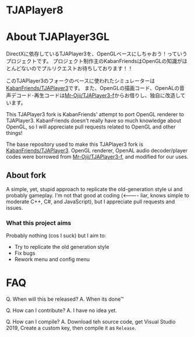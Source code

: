 ﻿<!-- omit in toc -->
# TJAPlayer8

# About TJAPlayer3GL
DirectXに依存しているTJAPlayer3を、OpenGLベースにしちゃおう！っていうプロジェクトです。
プロジェクト制作主のKabanFriendsはOpenGLの知識がほとんどないのでプルリクエストお待ちしております！！

このTJAPlayer3のフォークのベースに使われたシミュレーターは[KabanFriends/TJAPlayer3](https://github.com/KabanFriends/TJAPlayer3)です。
また、OpenGLの描画コード、OpenALの音声デコード･再生コードは[Mr-Ojii/TJAPlayer3-f](https://github.com/Mr-Ojii/TJAPlayer3-f)からお借りし、独自に改造しています。


This TJAPlayer3 fork is KabanFriends' attempt to port OpenGL renderer to TJAPlayer3.
KabanFriends doesn't really have so much knowledge about OpenGL, so I will appreciate pull requests related to OpenGL and other things!

The base repository used to make this TJAPlayer3 fork is [KabanFriends/TJAPlayer3](https://github.com/KabanFriends/TJAPlayer3).
OpenGL renderer, OpenAL audio decoder/player codes were borrowed from [Mr-Ojii/TJAPlayer3-f](https://github.com/Mr-Ojii/TJAPlayer3-f), and modified for our uses.

## About fork

A simple, yet, stupid approach to replicate the old-generation style ui and probably gameplay.
I'm not that good at coding (<---- liar, knows simple to moderate C++, C#, and JavaScript), but I appreciate pull requests and issues.

### What this project aims

Probably nothing (cos I suck)
but I aim to:

- Try to replicate the old generation style
- Fix bugs
- Rework menu and config menu

# FAQ

Q. When will this be released?
A. When its done™

Q. How can I contribute?
A. I have no idea yet.

Q. How can I compile?
A. Download teh source code, get Visual Studio 2019, Create a custom key, then compile it as `Release`.
